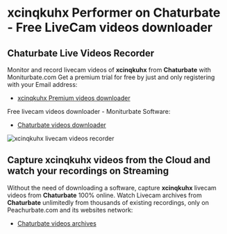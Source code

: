 # xcinqkuhx Performer on Chaturbate - Free LiveCam videos downloader

## Chaturbate Live Videos Recorder

Monitor and record livecam videos of **xcinqkuhx** from **Chaturbate** with Moniturbate.com
Get a premium trial for free by just and only registering with your Email address:
* [xcinqkuhx Premium videos downloader](https://moniturbate.com/request-demo-licence-key.html)

Free livecam videos downloader - Moniturbate Software:
* [Chaturbate videos downloader](https://moniturbate.com/moniturbate-download-software.html)

![xcinqkuhx livecam videos recorder](https://peachurnet.com/templates/moniturbate-software.png)


## Capture xcinqkuhx videos from the Cloud and watch your recordings on Streaming

Without the need of downloading a software, capture **xcinqkuhx** livecam videos from **Chaturbate** 100% online.
Watch Livecam archives from **Chaturbate** unlimitedly from thousands of existing recordings, only on Peachurbate.com and its websites network:
* [Chaturbate videos archives](https://peachurnet.com/)